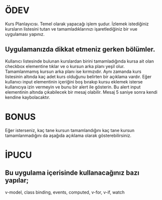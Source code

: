 # ÖDEV

Kurs Planlayıcısı. Temel olarak yapacağı işlem şudur. İzlemek istediğiniz kursların listesini tutan ve tamamladıklarınızı işaretlediğiniz bir vue uygulaması yapınız.

## Uygulamanızda dikkat etmeniz gerken bölümler.

Kullanıcı listesinde bulunan kurslardan birini tamamladığında kursa ait olan checkbox elementine tıklar ve o kursun arka planı yeşil olur. Tamamlanmamış kursun arka planı ise kırmızıdır.
Aynı zamanda kurs listesinin altında kaç adet kurs olduğunu belirten bir açıklama vardır.
Eğer kullanıcı input elementinin içeriğini boş bırakıp kursu eklemek isterse kullanıcıya izin vermeyin ve bunu bir alert ile gösterin. Bu alert input elementinin altında çıkabilecek bir mesaj olabilir. Mesaj 5 saniye sonra kendi kendine kaybolacaktır.

# BONUS

Eğer isterseniz, kaç tane kursun tamamlandığını kaç tane kursun tamamlanmadığını da aşağıda açıklama olarak gösterebilirsiniz.

# İPUCU

## Bu uygulama içerisinde kullanacağınız bazı yapılar;

v-model, class binding, events, computed, v-for, v-if, watch